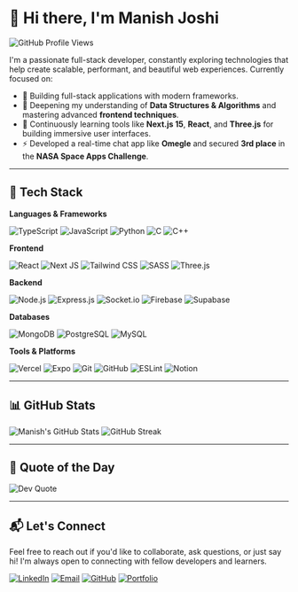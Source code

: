 # 👋 Hi there, I'm Manish Joshi 
![GitHub Profile Views](https://komarev.com/ghpvc/?username=ManishJoc14)

I'm a passionate full-stack developer, constantly exploring technologies that help create scalable, performant, and beautiful web experiences. Currently focused on:

- 🔭 Building full-stack applications with modern frameworks.
- 🌱 Deepening my understanding of **Data Structures & Algorithms** and mastering advanced **frontend techniques**.
- 🧠 Continuously learning tools like **Next.js 15**, **React**, and **Three.js** for building immersive user interfaces.
- ⚡ Developed a real-time chat app like **Omegle** and secured **3rd place** in the **NASA Space Apps Challenge**.

---

## 💼 Tech Stack

**Languages & Frameworks**
  
![TypeScript](https://img.shields.io/badge/TypeScript-%23007ACC.svg?style=for-the-badge&logo=typescript&logoColor=white)
![JavaScript](https://img.shields.io/badge/JavaScript-%23F7DF1E.svg?style=for-the-badge&logo=javascript&logoColor=black)
![Python](https://img.shields.io/badge/Python-3670A0?style=for-the-badge&logo=python&logoColor=ffdd54)
![C](https://img.shields.io/badge/C-%2300599C.svg?style=for-the-badge&logo=c&logoColor=white)
![C++](https://img.shields.io/badge/C++-%2300599C.svg?style=for-the-badge&logo=c%2B%2B&logoColor=white)

**Frontend**

![React](https://img.shields.io/badge/React-%2320232a.svg?style=for-the-badge&logo=react&logoColor=%2361DAFB)
![Next JS](https://img.shields.io/badge/Next.js-black?style=for-the-badge&logo=next.js&logoColor=white)
![Tailwind CSS](https://img.shields.io/badge/Tailwind-%2338B2AC.svg?style=for-the-badge&logo=tailwind-css&logoColor=white)
![SASS](https://img.shields.io/badge/SASS-hotpink.svg?style=for-the-badge&logo=SASS&logoColor=white)
![Three.js](https://img.shields.io/badge/Three.js-black?style=for-the-badge&logo=three.js&logoColor=white)

**Backend**

![Node.js](https://img.shields.io/badge/Node.js-339933?style=for-the-badge&logo=nodedotjs&logoColor=white)
![Express.js](https://img.shields.io/badge/Express.js-%23404d59.svg?style=for-the-badge&logo=express&logoColor=%2361DAFB)
![Socket.io](https://img.shields.io/badge/Socket.io-black?style=for-the-badge&logo=socket.io&badgeColor=010101)
![Firebase](https://img.shields.io/badge/Firebase-%23039BE5.svg?style=for-the-badge&logo=firebase)
![Supabase](https://img.shields.io/badge/Supabase-3ECF8E?style=for-the-badge&logo=supabase&logoColor=white)


**Databases**

![MongoDB](https://img.shields.io/badge/MongoDB-%234ea94b.svg?style=for-the-badge&logo=mongodb&logoColor=white)
![PostgreSQL](https://img.shields.io/badge/Postgres-%23316192.svg?style=for-the-badge&logo=postgresql&logoColor=white)
![MySQL](https://img.shields.io/badge/MySQL-4479A1.svg?style=for-the-badge&logo=mysql&logoColor=white)

**Tools & Platforms**

![Vercel](https://img.shields.io/badge/Vercel-%23000000.svg?style=for-the-badge&logo=vercel&logoColor=white)
![Expo](https://img.shields.io/badge/Expo-1C1E24?style=for-the-badge&logo=expo)
![Git](https://img.shields.io/badge/Git-%23F05033.svg?style=for-the-badge&logo=git&logoColor=white)
![GitHub](https://img.shields.io/badge/GitHub-%23121011.svg?style=for-the-badge&logo=github&logoColor=white)
![ESLint](https://img.shields.io/badge/ESLint-4B3263?style=for-the-badge&logo=eslint&logoColor=white)
![Notion](https://img.shields.io/badge/Notion-%23000000.svg?style=for-the-badge&logo=notion&logoColor=white)

---

## 📊 GitHub Stats

![Manish's GitHub Stats](https://github-readme-stats.vercel.app/api?username=ManishJoc14&theme=default&hide_border=false&show_icons=true)
![GitHub Streak](https://github-readme-streak-stats.herokuapp.com/?user=ManishJoc14&theme=default&hide_border=false)

---

## 💬 Quote of the Day

![Dev Quote](https://quotes-github-readme.vercel.app/api?type=horizontal&theme=radical)

---

## 📬 Let's Connect

Feel free to reach out if you'd like to collaborate, ask questions, or just say hi! I'm always open to connecting with fellow developers and learners.

[![LinkedIn](https://img.shields.io/badge/LinkedIn-%230077B5.svg?style=for-the-badge&logo=linkedin&logoColor=white)](https://www.linkedin.com/in/manish-joshi-dharmananda-9762b2304/)
[![Email](https://img.shields.io/badge/Gmail-D14836?style=for-the-badge&logo=gmail&logoColor=white)](mailto:manishjoc14@gmail.com)
[![GitHub](https://img.shields.io/badge/GitHub-%23121011.svg?style=for-the-badge&logo=github&logoColor=white)](https://github.com/ManishJoc14)
[![Portfolio](https://img.shields.io/badge/Portfolio-000?style=for-the-badge&logo=vercel&logoColor=white)]((https://manish-joshi.vercel.app/)) 

